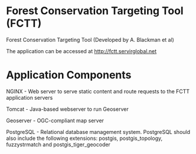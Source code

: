 # Forest Conservation Targeting Tool (FCTT)
Forest Conservation Targeting Tool (Developed by A. Blackman et al)

The application can be accessed at http://fctt.servirglobal.net

# Application Components

NGINX - Web server to serve static content and route requests to the FCTT application servers

Tomcat - Java-based webserver to run Geoserver

Geoserver - OGC-compliant map server

PostgreSQL - Relational database management system. PostgreSQL should also include the following extensions: postgis, postgis_topology, fuzzystrmatch and postgis_tiger_geocoder


